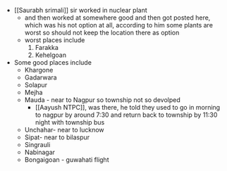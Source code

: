 - [[Saurabh srimali]] sir worked in nuclear plant
    - and then worked at somewhere good and then got posted here, which was his not option at all, according to him some plants are worst so should not keep the location there as option
    - worst places include
        1. Farakka
        2. Kehelgoan
- Some good places include 
    - Khargone
    - Gadarwara
    - Solapur
    - Mejha
    - Mauda - near to Nagpur so township not so devolped
	    - [[Aayush NTPC]], was there, he told they used to go in morning to nagpur by around 7:30 and return back to township by 11:30 night with township bus
    - Unchahar- near to lucknow
    - Sipat- near to bilaspur
    - Singrauli
    - Nabinagar
    - Bongaigoan - guwahati flight